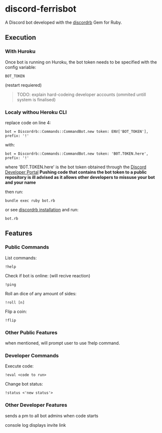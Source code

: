 # discord-ferrisbot

A Discord bot developed with the [discordrb](https://github.com/meew0/discordrb) Gem for Ruby.

## Execution

### With Huroku

Once bot is running on Huroku, the bot token needs to be specified with the config variable:

    BOT_TOKEN

(restart requiered)

>TODO: explain hard-codeing developer accounts (ommited untill system is finalised)

### Localy withou Heroku CLI

replace code on line 4:

    bot = Discordrb::Commands::CommandBot.new token: ENV['BOT_TOKEN'], prefix: '!'

with:

    bot = Discordrb::Commands::CommandBot.new token: 'B0T.T0KEN.here', prefix: '!'

where 'B0T.T0KEN.here' is the bot token obtained through the [Discord Developer Portal](https://discordapp.com/developers)
**Pushing code that contains the bot token to a public repository is ill advised as it allows other developers to missuse your bot and your name**

then run:

    bundle exec ruby bot.rb

or see [discordrb installation](https://github.com/meew0/discordrb#installation) and run:

    bot.rb

## Features

### Public Commands

List commands:

    !help

Check if bot is online: (will recive reaction)

    !ping

Roll an dice of any amount of sides:

    !roll [n]

Flip a coin:

    !flip

### Other Public Features

when mentioned, will prompt user to use !help command.

### Developer Commands

Execute code:

    !eval <code to run>

Change bot status:

    !status <'new status'>

### Other Developer Features

sends a pm to all bot admins when code starts

console log displays invite link
